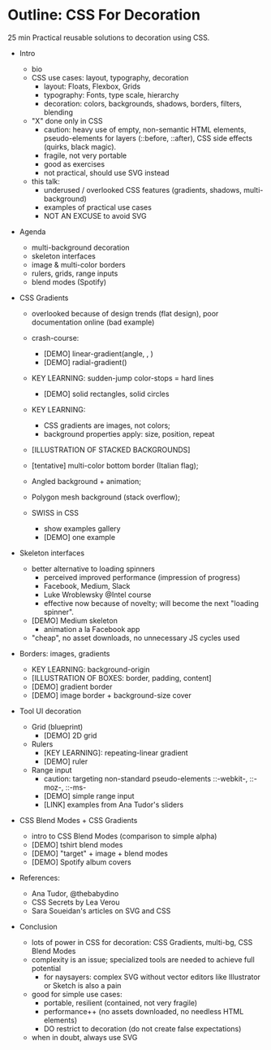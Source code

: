 # Outline: CSS For Decoration

25 min
Practical reusable solutions to decoration using CSS.

- Intro
  - bio
  - CSS use cases: layout, typography, decoration
    - layout: Floats, Flexbox, Grids
    - typography: Fonts, type scale, hierarchy
    - decoration: colors, backgrounds, shadows, borders, filters, blending
  - "X" done only in CSS
    - caution: heavy use of empty, non-semantic HTML elements, pseudo-elements for layers (::before, ::after), CSS side effects (quirks, black magic).
    - fragile, not very portable
    - good as exercises
    - not practical, should use SVG instead
  - this talk:
    - underused / overlooked CSS features (gradients, shadows, multi-background)
    - examples of practical use cases
    - NOT AN EXCUSE to avoid SVG

- Agenda
  - multi-background decoration
  - skeleton interfaces
  - image & multi-color borders
  - rulers, grids, range inputs
  - blend modes (Spotify)

- CSS Gradients
  - overlooked because of design trends (flat design), poor documentation online (bad example)
  - crash-course:
    - [DEMO] linear-gradient(angle, <color-stop>, <color-stop>)
    - [DEMO] radial-gradient()

  - KEY LEARNING: sudden-jump color-stops = hard lines
    - [DEMO] solid rectangles, solid circles

  - KEY LEARNING:
    - CSS gradients are images, not colors;
    - background properties apply: size, position, repeat

  - [ILLUSTRATION OF STACKED BACKGROUNDS]

  - [tentative] multi-color bottom border (Italian flag);
  - Angled background + animation;
  - Polygon mesh background (stack overflow);
  - SWISS in CSS
    - show examples gallery
    - [DEMO] one example

- Skeleton interfaces
  - better alternative to loading spinners
    - perceived improved performance (impression of progress)
    - Facebook, Medium, Slack
    - Luke Wroblewsky @Intel course
    - effective now because of novelty; will become the next "loading spinner".
  - [DEMO] Medium skeleton
    - animation a la Facebook app
  - "cheap", no asset downloads, no unnecessary JS cycles used

- Borders: images, gradients
  - KEY LEARNING: background-origin
  - [ILLUSTRATION OF BOXES: border, padding, content]
  - [DEMO] gradient border
  - [DEMO] image border + background-size cover

- Tool UI decoration
  - Grid (blueprint)
    - [DEMO] 2D grid
  - Rulers
    - [KEY LEARNING]: repeating-linear gradient
    - [DEMO] ruler
  - Range input
    - caution: targeting non-standard pseudo-elements ::-webkit-, ::-moz-, ::-ms-
    - [DEMO] simple range input
    - [LINK] examples from Ana Tudor's sliders

- CSS Blend Modes + CSS Gradients
  - intro to CSS Blend Modes (comparison to simple alpha)
  - [DEMO] tshirt blend modes
  - [DEMO] "target" + image + blend modes
  - [DEMO] Spotify album covers

- References:
  - Ana Tudor, @thebabydino
  - CSS Secrets by Lea Verou
  - Sara Soueidan's articles on SVG and CSS

- Conclusion
  - lots of power in CSS for decoration: CSS Gradients, multi-bg, CSS Blend Modes
  - complexity is an issue; specialized tools are needed to achieve full potential
    - for naysayers: complex SVG without vector editors like Illustrator or Sketch is also a pain
  - good for simple use cases:
    - portable, resilient (contained, not very fragile)
    - performance++ (no assets downloaded, no needless HTML elements)
    - DO restrict to decoration (do not create false expectations)
  - when in doubt, always use SVG
